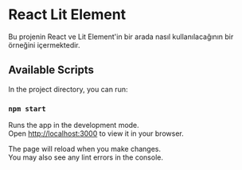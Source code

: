 # React Lit Element

Bu projenin React ve Lit Element'in bir arada nasıl kullanılacağının bir örneğini içermektedir.

## Available Scripts

In the project directory, you can run:

### `npm start`

Runs the app in the development mode.\
Open [http://localhost:3000](http://localhost:3000) to view it in your browser.

The page will reload when you make changes.\
You may also see any lint errors in the console.
